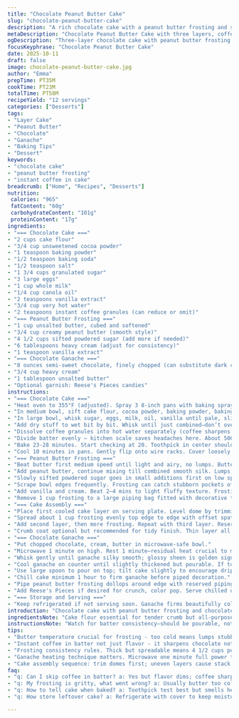 ```yaml
---
title: "Chocolate Peanut Butter Cake"
slug: "chocolate-peanut-butter-cake"
description: "A rich chocolate cake with a peanut butter frosting and silky chocolate ganache. Uses instant coffee in batter to deepen chocolate flavor. Butter and peanut butter creamed thoroughly prevents grainy frosting. Ganache chilled for perfect drip effect. Three layers, evened by trimming domes. Piping dollops add textural contrast. Reese's Pieces add crunch and color. Balanced fat and sugar contents make it indulgent yet not overly sweet. Emphasis on tactile, aromatic cues for perfect bake and finish. Practical substitutions and troubleshooting tips included for kitchen adaptability. Taste complexity built layering bitter, sweet, and creamy elements. Familiar ingredients with a twist in technique and ratio."
metaDescription: "Chocolate Peanut Butter Cake with three layers, coffee in batter for depth, creamy peanut butter frosting, and glossy chocolate ganache. Reese's Pieces garnish adds crunch."
ogDescription: "Three-layer chocolate cake with peanut butter frosting plus silky ganache drip. Coffee sharpens cocoa. Reese's Pieces crunch finish. Textures and timing matter here."
focusKeyphrase: "Chocolate Peanut Butter Cake"
date: 2025-10-11
draft: false
image: chocolate-peanut-butter-cake.jpg
author: "Emma"
prepTime: PT35M
cookTime: PT23M
totalTime: PT58M
recipeYield: "12 servings"
categories: ["Desserts"]
tags:
- "Layer Cake"
- "Peanut Butter"
- "Chocolate"
- "Ganache"
- "Baking Tips"
- "Dessert"
keywords:
- "chocolate cake"
- "peanut butter frosting"
- "instant coffee in cake"
breadcrumb: ["Home", "Recipes", "Desserts"]
nutrition: 
 calories: "965"
 fatContent: "60g"
 carbohydrateContent: "101g"
 proteinContent: "17g"
ingredients:
- "=== Chocolate Cake ==="
- "2 cups cake flour"
- "3/4 cup unsweetened cocoa powder"
- "1 teaspoon baking powder"
- "1/2 teaspoon baking soda"
- "1/2 teaspoon salt"
- "1 3/4 cups granulated sugar"
- "3 large eggs"
- "1 cup whole milk"
- "1/4 cup canola oil"
- "2 teaspoons vanilla extract"
- "3/4 cup very hot water"
- "2 teaspoons instant coffee granules (can reduce or omit)"
- "=== Peanut Butter Frosting ==="
- "1 cup unsalted butter, cubed and softened"
- "3/4 cup creamy peanut butter (smooth style)"
- "4 1/2 cups sifted powdered sugar (add more if needed)"
- "6 tablespoons heavy cream (adjust for consistency)"
- "1 teaspoon vanilla extract"
- "=== Chocolate Ganache ==="
- "8 ounces semi-sweet chocolate, finely chopped (can substitute dark chocolate)"
- "3/4 cup heavy cream"
- "1 tablespoon unsalted butter"
- "Optional garnish: Reese's Pieces candies"
instructions:
- "=== Chocolate Cake ==="
- "Heat oven to 355°F (adjusted). Spray 3 8-inch pans with baking spray; line bottom with parchment if uneven heat suspected."
- "In medium bowl, sift cake flour, cocoa powder, baking powder, baking soda, salt. No skipping sift - clumps kill texture."
- "In large bowl, whisk sugar, eggs, milk, oil, vanilla until pale, slight froth. Incorporate air here, don't overbeat."
- "Add dry stuff to wet bit by bit. Whisk until just combined—don’t overwork or cake toughens."
- "Dissolve coffee granules into hot water separately (coffee sharpens cocoa flavor; skip if sensitive). Stir into batter. Should be shiny and pourable, not thick-gloppy."
- "Divide batter evenly – kitchen scale saves headaches here. About 500g each pan. Light taps on counter settle air bubbles."
- "Bake 23-28 minutes. Start checking at 20. Toothpick in center should come out with few moist crumbs, not wet batter. Edges smell nutty chocolate, shrinking slightly from pan sides."
- "Cool 10 minutes in pans. Gently flip onto wire racks. Cover loosely if drying during cool to avoid crust buildup."
- "=== Peanut Butter Frosting ==="
- "Beat butter first medium speed until light and airy, no lumps. Butter temp matters; too cold and lumps persist."
- "Add peanut butter, continue mixing till combined smooth silk. Lumps here mean too cold or rushed."
- "Slowly sifted powdered sugar goes in small additions first on low speed to prevent sugar clouds. Scale speed gradually to medium-high."
- "Scrape bowl edges frequently. Frosting can catch stubborn pockets of sugar or butter. Don’t rush this step."
- "Add vanilla and cream. Beat 2–4 mins to light fluffy texture. Frosting’s consistency should be thick but spreadable. Adjust powdered sugar by ½ cup increments to thicken or spoon heavy cream by tablespoon for thinning, scrapping after each add."
- "Remove 1 cup frosting to a large piping bag fitted with decorative tip. Chill or keep covered till cake assembly to prevent drying."
- "=== Cake Assembly ==="
- "Place first cooled cake layer on serving plate. Level dome by trimming domed top cautiously with serrated knife to prevent uneven stacking."
- "Spread about 1 cup frosting evenly top edge to edge with offset spatula."
- "Add second layer, then more frosting. Repeat with third layer. Reserve about 1–1.5 cups frosting for crumb coat and final coverage."
- "Crumb coat optional but recommended for tidy finish. Thin layer all around, chill 15 min to set, then thicker final coat."
- "=== Chocolate Ganache ==="
- "Put chopped chocolate, cream, butter in microwave-safe bowl."
- "Microwave 1 minute on high. Rest 1 minute—residual heat crucial to melt chocolate without seizing."
- "Whisk gently until ganache silky smooth; glossy sheen is golden sign."
- "Cool ganache on counter until slightly thickened but pourable. If too hot, will run off cake too fast; too cold will be clumpy."
- "Use large spoon to pour on top; tilt cake slightly to encourage drips down sides. Use offset spatula or bench scraper for thin, even coat on top and sides."
- "Chill cake minimum 1 hour to firm ganache before piped decoration."
- "Pipe peanut butter frosting dollops around edge with reserved piping bag."
- "Add Reese's Pieces if desired for crunch, color pop. Serve chilled or room temp."
- "=== Storage and Serving ==="
- "Keep refrigerated if not serving soon. Ganache firms beautifully cold but soften 20 minutes before slicing for best texture."
introduction: "Chocolate cake with peanut butter frosting and chocolate ganache. Coffee to boost the cocoa without tasting like coffee—subtle but important. Three layers, balanced sweet and fat. Frosting needs slow creaming, no shortcuts or grit will sneak in. Cake layers dome? Trim, no shortcuts. Ganache not hot or cold when pouring—too runny or thick messes up the drip. Timing can flex, but few minutes make a world difference. Reese’s Pieces on top? Adds crunch, color, nostalgia. Texture, aroma, sharp chocolate scent mingling with peanut butter sweetness. It’s about senses—feeling texture with fingers, smelling layers baking, tasting balance. No fluff, just solid reliable steps, with options when ingredients or tools act up."
ingredientsNote: "Cake flour essential for tender crumb but all-purpose can work with a tiny reduction in amount. Cocoa powder should be unsweetened and natural for deepest flavor, Dutch-process makes batter darker but acidity alters baking powder behavior—adjust accordingly. Instant coffee optional but recommended; skip if sensitive or swap for espresso powder halved. Oil makes crumb moist, but can sub margarine melted for different flavor. Peanut butter frosting’s success depends on room temp butter and smooth peanut butter; chunky peanut butter creates lumps, so swap cautiously. Powdered sugar sifted keeps frosting airy; unsifted can get grainy. Heavy cream controls frosting texture perfectly, adjust slowly. Ganache requires finely chopped chocolate; bars beat chips here. Semi-sweet preferred but dark chocolate deeper, milk chocolate sweeter. Substitute heavy cream with half-and-half but ganache will be thinner, chill longer. Reese’s Pieces optional garnish, can swap with chopped peanuts or candy for texture."
instructionsNote: "Watch for batter consistency—should be pourable, not paste thick. Overmixing kills lift, undermixes cause dense cake. Baking time varies with oven; toothpick test trumps minutes. Cool layers properly or frosting slides; warm cake means melting frosting and mess. Frosting: beat butter thoroughly before peanut butter to avoid gritty lumps. Powdered sugar addition slow and scrapped makes difference, patience needed. Ganache rest after microwaving prevents burning chocolate bits; whisk gently until silky shiny. Pour ganache at just right temperature—not too hot to run off fast, not so cold it clumps. Pipe frosting after ganache firms sufficiently for hold; if ganache still soft, dollops flatten and smear. Chill whole cake minimum hour to set. Plan ahead: frosting can be made day ahead; ganache best same day. Troubleshoot soggy cake by avoiding overwet batter; substitute coffee with hot water if flavor problematic. Trim domes for stacking stability. Use scale to portion batter evenly; otherwise uneven layers cook unevenly and ruin symmetry."
tips:
- "Butter temperature crucial for frosting - too cold means lumps stubbornly remain no matter mixing effort. Bring to room temp but watch clock. Smooth when combined with peanut butter, else frosting grainy. Sift powdered sugar slowly; add small amounts, beat low speed first to avoid sugar dust cloud that’s hard to clean. Scale batter per pan. Uneven batter yields uneven layers; use gentle taps on counter to pop air bubbles before baking. Trim cake domes sharp and slow so layers stack square. Ganache timing essential. Too hot, it slides off fast; too cold, clumpy blobs. Let it cool on counter until slightly thick but pourable."
- "Instant coffee in batter not just flavor - it sharpens chocolate notes, no coffee taste leftover if used right. Dissolve in very hot water before mixing. If sensitive, omit or replace with half quantity espresso powder for stronger punch but smaller dose needed. Stir gently into batter after dry and wet combined to avoid toughening. Cake flour best for tender crumb but all-purpose works with tiny reduction in flour weight. Cocoa powder natural preferred - Dutch process heavier color but baking powder acts differently if Dutch used, adjust leavening accordingly."
- "Frosting consistency rules. Thick but spreadable means 4 1/2 cups powdered sugar and 6 tablespoons cream typically. Adjust one tablespoon cream or ½ cup sugar at a time; more cream thins, sugar thickens. Scrape bowl edges after every addition - trapped sugar pockets will ruin smooth finish. Chill piping bag frosting or cover tightly to avoid crust, especially if prepping ahead. Cake layers must cool before frosting or frosting melts and slides. Waiting annoying but pays off in neatness."
- "Ganache heating technique matters. Microwave one minute full power then let rest one minute - residual heat melts chocolate fully without burning bits that seizes texture. Whisk gently but thoroughly until shiny sheen forms. Pour ganache when thickened slightly yet pourable. Too runny looks messy, too thick no drip effect. Using offset spatula or bench scraper smooths ganache sides evenly. Chill at least one hour minimum to firm ganache before piping dollops; otherwise decorations collapse or smear."
- "Cake assembly sequence: trim domes first; uneven layers cause stack to waver. Reserve 1 to 1 1/2 cups frosting for crumb coat and final layer; crumb coat optional but keeps crumbs from surfacing on top. Frost each layer evenly edge to edge. Dollops piped after ganache firmed add texture contrast plus peanut butter flavor. Reese’s Pieces—optional but adds crunch, color pop, nostalgia. Store cake refrigerated especially with ganache; allow 20-minute temper before slicing for less crumb drag and better texture."
faq:
- "q: Can I skip coffee in batter? a: Yes but flavor dims; coffee sharpens chocolate, no bitter aftertaste if done right. Use half espresso powder if worried. Dissolve coffee fully in hot water before adding to blend smoothly."
- "q: My frosting is gritty, what went wrong? a: Usually butter too cold or powdered sugar not sifted properly. Beat butter till fluffy before sugar. Add sugar slow on low speed to avoid grain pockets. Scrape bowl often; lumps or grit mean cold butter or rushed mixing."
- "q: How to tell cake when baked? a: Toothpick test best but smells help too - edges smell nutty chocolate, shrinks slightly from pan. Toothpick with few moist crumbs signals done; wet batter means more time needed but watch not to overbake. Cooling in pan 10 minutes then cooling on rack prevents drying crust."
- "q: How store leftover cake? a: Refrigerate with cover to keep moisture. Ganache firms cold but let cake warm 20 mins before slicing for better texture, less crumb drag. Frosting protects layers from drying. Room temperature okay short term but not more than few hours or frosting melts."

---
```

